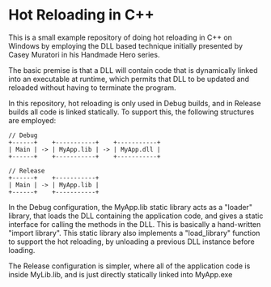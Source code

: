 # Hot Reloading in C++

This is a small example repository of doing hot reloading in C++ on Windows by
employing the DLL based technique initially presented by Casey Muratori in his
Handmade Hero series.

The basic premise is that a DLL will contain code that is dynamically linked
into an executable at runtime, which permits that DLL to be updated and reloaded
without having to terminate the program.

In this repository, hot reloading is only used in Debug builds, and in Release
builds all code is linked statically. To support this, the following structures are employed:

```
// Debug
+------+    +-----------+    +-----------+
| Main | -> | MyApp.lib | -> | MyApp.dll |
+------+    +-----------+    +-----------+
```

```
// Release
+------+    +-----------+
| Main | -> | MyApp.lib |
+------+    +-----------+
```

In the Debug configuration, the MyApp.lib static library acts as a "loader"
library, that loads the DLL containing the application code, and gives a static
interface for calling the methods in the DLL. This is basically a hand-written
"import library". This static library also implements a "load_library" function
to support the hot reloading, by unloading a previous DLL instance before
loading.

The Release configuration is simpler, where all of the application code is
inside MyLib.lib, and is just directly statically linked into MyApp.exe
